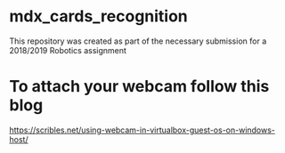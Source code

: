 # mdx_cards_recognition
This repository was created as part of the necessary submission for a 2018/2019 Robotics assignment

# To attach your webcam follow this blog
https://scribles.net/using-webcam-in-virtualbox-guest-os-on-windows-host/
